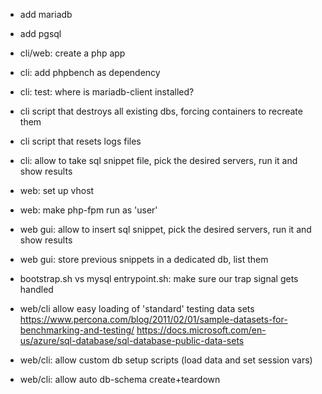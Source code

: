 - add mariadb

- add pgsql

- cli/web: create a php app

- cli: add phpbench as dependency

- cli: test: where is mariadb-client installed?

- cli script that destroys all existing dbs, forcing containers to recreate them

- cli script that resets logs files

- cli: allow to take sql snippet file, pick the desired servers, run it and show results

- web: set up vhost

- web: make php-fpm run as 'user'

- web gui: allow to insert sql snippet, pick the desired servers, run it and show results

- web gui: store previous snippets in a dedicated db, list them

- bootstrap.sh vs mysql entrypoint.sh: make sure our trap signal gets handled

- web/cli allow easy loading of 'standard' testing data sets
  https://www.percona.com/blog/2011/02/01/sample-datasets-for-benchmarking-and-testing/
  https://docs.microsoft.com/en-us/azure/sql-database/sql-database-public-data-sets
  
- web/cli: allow custom db setup scripts (load data and set session vars)

- web/cli: allow auto db-schema create+teardown
